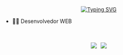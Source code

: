 <div align="center">
  <a href="https://git.io/typing-svg">
    <img src="https://readme-typing-svg.herokuapp.com?font=star+jedirs&size=35&pause=1000&color=FFFF00C&vCenter=true&width=600&height=70&lines=Hello+I'm+Marcelo+Silva;Development+student+WeB;" alt="Typing SVG">
  </a>
</div>

- 👨‍💻 Desenvolvedor WEB
<br>
<br>

<div style="display: flex; justify-content: center; align-items: center;">
  <a href="https://br.linkedin.com/in/marcelo-augusto-da-silva-48a294246?original_referer=https%3A%2F%2Fwww.google.com%2F" target="_blank">
    <img src="https://img.shields.io/badge/-LinkedIn-%230077B5?style=for-the-badge&logo=linkedin&logoColor=white" target="_blank" style="margin-right: 10px;">
  </a> 
  <a href="https://github.com/marcelo-silva" target="_blank">
    <img src="https://img.shields.io/badge/-GitHub-181717?style=for-the-badge&logo=github&logoColor=white" target="_blank">
  </a>
</div>
